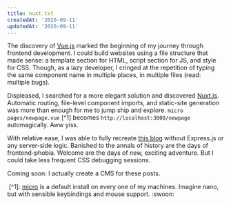 ```yaml
---
title: nuxt.txt
createdAt: '2020-09-11'
updatedAt: '2020-09-11'
---
```


The discovery of [Vue.js](https://vuejs.org/) marked the beginning of my journey through frontend development. I could build websites using a file structure that made sense: a template section for HTML, script section for JS, and style for CSS. Though, as a lazy developer, I cringed at the repetition of typing the same component name in multiple places, in multiple files (read: multiple bugs).

Displeased, I searched for a more elegant solution and discovered [Nuxt.js](https://nuxtjs.org/). Automatic routing, file-level component imports, and static-site generation was more than enough for me to jump ship and explore. `micro pages/newpage.vue` [^1] becomes `http://localhost:3000/newpage` automagically. Aww yiss.

With relative ease, I was able to fully recreate [this blog](https://github.com/kodumbeats/blog) without Express.js or any server-side logic. Banished to the annals of history are the days of frontend-phobia. Welcome are the days of new, exciting adventure. But I could take less frequent CSS debugging sessions.

Coming soon: I actually create a CMS for these posts.

&nbsp;[^1]: [micro](https://micro-editor.github.io/) is a default install on every one of my machines. Imagine nano, but with sensible keybindings and mouse support. :swoon:
